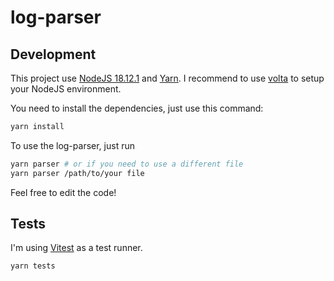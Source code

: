 # log-parser

## Development

This project use [NodeJS 18.12.1](https://nodejs.org/dist/v18.12.1/node-v18.12.1-linux-x64.tar.xz) and [Yarn](https://yarnpkg.com/cli/install). I recommend to use [volta](https://volta.sh/) to setup your NodeJS environment.

You need to install the dependencies, just use this command:

```bash
yarn install
```

To use the log-parser, just run

```bash
yarn parser # or if you need to use a different file
yarn parser /path/to/your file
```

Feel free to edit the code!

## Tests

I'm using [Vitest](https://vitest.dev/) as a test runner.


```bash
yarn tests
```
